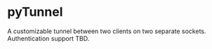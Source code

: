 # pyTunnel
A customizable tunnel between two clients on two separate sockets. Authentication support TBD.
